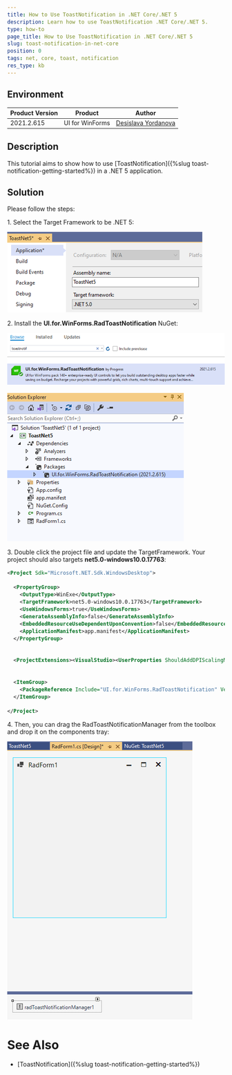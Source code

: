 ```yaml
---
title: How to Use ToastNotification in .NET Core/.NET 5  
description: Learn how to use ToastNotification .NET Core/.NET 5. 
type: how-to
page_title: How to Use ToastNotification in .NET Core/.NET 5   
slug: toast-notification-in-net-core
position: 0
tags: net, core, toast, notification
res_type: kb
---
```


## Environment
 
|Product Version|Product|Author|
|----|----|----|
|2021.2.615|UI for WinForms|[Desislava Yordanova](https://www.telerik.com/blogs/author/desislava-yordanova)|
 
## Description

This tutorial aims to show how to use [ToastNotification]({%slug toast-notification-getting-started%}) in a .NET 5 application.

## Solution

Please follow the steps:

1\. Select the Target Framework to be .NET 5:

![winforms/toast-notification-in-net-core001](images/toast-notification-in-net-core001.png) 

2\. Install the **UI.for.WinForms.RadToastNotification** NuGet:

![winforms/toast-notification-in-net-core002](images/toast-notification-in-net-core002.png)

![winforms/toast-notification-in-net-core003](images/toast-notification-in-net-core003.png)
 
3\. Double click the project file and update the TargetFramework. Your project should also targets **net5.0-windows10.0.17763**:

````xml
<Project Sdk="Microsoft.NET.Sdk.WindowsDesktop">

  <PropertyGroup>
    <OutputType>WinExe</OutputType>
    <TargetFramework>net5.0-windows10.0.17763</TargetFramework>
    <UseWindowsForms>true</UseWindowsForms>
    <GenerateAssemblyInfo>false</GenerateAssemblyInfo>
    <EmbeddedResourceUseDependentUponConvention>false</EmbeddedResourceUseDependentUponConvention>
    <ApplicationManifest>app.manifest</ApplicationManifest>
  </PropertyGroup>
  

  <ProjectExtensions><VisualStudio><UserProperties ShouldAddDPIScalingManifest="True" /></VisualStudio></ProjectExtensions>
  

  <ItemGroup>
    <PackageReference Include="UI.for.WinForms.RadToastNotification" Version="2021.2.615" />
  </ItemGroup>   

</Project>

````

4\. Then, you can drag the RadToastNotificationManager from the toolbox and drop it on the components tray:

![winforms/toast-notification-in-net-core004](images/toast-notification-in-net-core004.png)

# See Also

* [ToastNotification]({%slug toast-notification-getting-started%}) 

